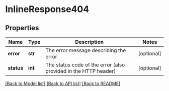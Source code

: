 # InlineResponse404

## Properties
Name | Type | Description | Notes
------------ | ------------- | ------------- | -------------
**error** | **str** | The error message describing the error | [optional] 
**status** | **int** | The status code of the error (also provided in the HTTP header) | [optional] 

[[Back to Model list]](../README.md#documentation-for-models) [[Back to API list]](../README.md#documentation-for-api-endpoints) [[Back to README]](../README.md)


